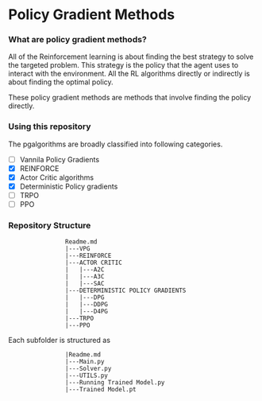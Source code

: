 # Policy Gradient Methods


### What are policy gradient methods?

All of the Reinforcement learning is about finding the best strategy to solve the targeted problem. This strategy is the policy that the agent uses to interact with the environment.
All the RL algorithms directly or indirectly is about finding the optimal policy.

These policy gradient methods are methods that involve finding the policy directly.

### Using this repository

The pgalgorithms are broadly classified into following categories.

- [ ] Vannila Policy Gradients
- [X] REINFORCE
- [x] Actor Critic algorithms
- [X] Deterministic Policy gradients
- [ ] TRPO
- [ ] PPO

### Repository Structure
                    
                    Readme.md
                    |---VPG
                    |---REINFORCE
                    |---ACTOR CRITIC 
                    |   |---A2C
                    |   |---A3C
                    |   |---SAC
                    |---DETERMINISTIC POLICY GRADIENTS
                    |   |---DPG
                    |   |---DDPG
                    |   |---D4PG
                    |---TRPO
                    |---PPO
 Each subfolder is structured as 
 
                    |Readme.md
                    |---Main.py
                    |---Solver.py
                    |---UTILS.py
                    |---Running Trained Model.py
                    |---Trained Model.pt
                    

                    
 
                    
                    
                    
                    
                    
                